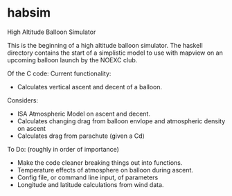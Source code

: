 # habsim
High Altitude Balloon Simulator

This is the beginning of a high altitude balloon simulator. The haskell directory contains the start of a simplistic model to use with mapview on an upcoming balloon launch by the NOEXC club.


Of the C code:
Current functionality:

* Calculates vertical ascent and decent of a balloon.

Considers:

* ISA Atmospheric Model on ascent and decent.
* Calculates changing drag from balloon envlope and atmospheric density on ascent
* Calculates drag from parachute (given a Cd)

To Do: (roughly in order of importance)

* Make the code cleaner breaking things out into functions.
* Temperature effects of atmosphere on balloon during ascent.
* Config file, or command line input, of parameters
* Longitude and latitude calculations from wind data.

